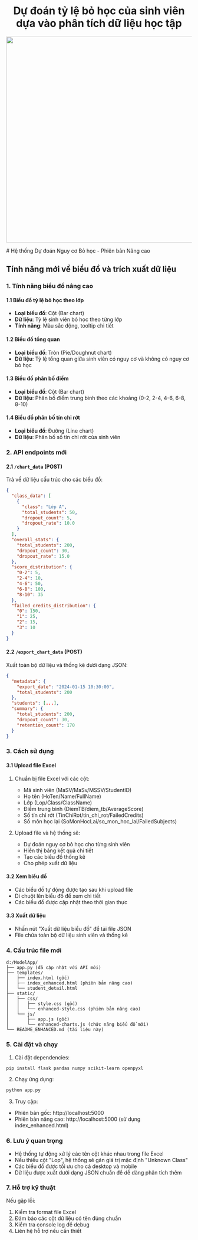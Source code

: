 <div align="center">

# Dự đoán tỷ lệ bỏ học của sinh viên dựa vào phân tích dữ liệu học tập
</div>

<div align="center">
<p align="center">
  <img width="1616" height="558" alt="image" src="https://github.com/user-attachments/assets/465191b9-6ed4-4fcb-b904-64c5fb4f095b" />
</p>
</div>
# Hệ thống Dự đoán Nguy cơ Bỏ học - Phiên bản Nâng cao

## Tính năng mới về biểu đồ và trích xuất dữ liệu

### 1. Tính năng biểu đồ nâng cao

#### 1.1 Biểu đồ tỷ lệ bỏ học theo lớp
- **Loại biểu đồ**: Cột (Bar chart)
- **Dữ liệu**: Tỷ lệ sinh viên bỏ học theo từng lớp
- **Tính năng**: Màu sắc động, tooltip chi tiết

#### 1.2 Biểu đồ tổng quan
- **Loại biểu đồ**: Tròn (Pie/Doughnut chart)
- **Dữ liệu**: Tỷ lệ tổng quan giữa sinh viên có nguy cơ và không có nguy cơ bỏ học

#### 1.3 Biểu đồ phân bố điểm
- **Loại biểu đồ**: Cột (Bar chart)
- **Dữ liệu**: Phân bố điểm trung bình theo các khoảng (0-2, 2-4, 4-6, 6-8, 8-10)

#### 1.4 Biểu đồ phân bố tín chỉ rớt
- **Loại biểu đồ**: Đường (Line chart)
- **Dữ liệu**: Phân bố số tín chỉ rớt của sinh viên

### 2. API endpoints mới

#### 2.1 `/chart_data` (POST)
Trả về dữ liệu cấu trúc cho các biểu đồ:
```json
{
  "class_data": [
    {
      "class": "Lớp A",
      "total_students": 50,
      "dropout_count": 5,
      "dropout_rate": 10.0
    }
  ],
  "overall_stats": {
    "total_students": 200,
    "dropout_count": 30,
    "dropout_rate": 15.0
  },
  "score_distribution": {
    "0-2": 5,
    "2-4": 10,
    "4-6": 50,
    "6-8": 100,
    "8-10": 35
  },
  "failed_credits_distribution": {
    "0": 150,
    "1": 25,
    "2": 15,
    "3": 10
  }
}
```

#### 2.2 `/export_chart_data` (POST)
Xuất toàn bộ dữ liệu và thống kê dưới dạng JSON:
```json
{
  "metadata": {
    "export_date": "2024-01-15 10:30:00",
    "total_students": 200
  },
  "students": [...],
  "summary": {
    "total_students": 200,
    "dropout_count": 30,
    "retention_count": 170
  }
}
```

### 3. Cách sử dụng

#### 3.1 Upload file Excel
1. Chuẩn bị file Excel với các cột:
   - Mã sinh viên (MaSV/MaSv/MSSV/StudentID)
   - Họ tên (HoTen/Name/FullName)
   - Lớp (Lop/Class/ClassName)
   - Điểm trung bình (DiemTB/diem_tb/AverageScore)
   - Số tín chỉ rớt (TinChiRot/tin_chi_rot/FailedCredits)
   - Số môn học lại (SoMonHocLai/so_mon_hoc_lai/FailedSubjects)

2. Upload file và hệ thống sẽ:
   - Dự đoán nguy cơ bỏ học cho từng sinh viên
   - Hiển thị bảng kết quả chi tiết
   - Tạo các biểu đồ thống kê
   - Cho phép xuất dữ liệu

#### 3.2 Xem biểu đồ
- Các biểu đồ tự động được tạo sau khi upload file
- Di chuột lên biểu đồ để xem chi tiết
- Các biểu đồ được cập nhật theo thời gian thực

#### 3.3 Xuất dữ liệu
- Nhấn nút "Xuất dữ liệu biểu đồ" để tải file JSON
- File chứa toàn bộ dữ liệu sinh viên và thống kê

### 4. Cấu trúc file mới

```
d:/ModelApp/
├── app.py (đã cập nhật với API mới)
├── templates/
│   ├── index.html (gốc)
│   ├── index_enhanced.html (phiên bản nâng cao)
│   └── student_detail.html
├── static/
│   ├── css/
│   │   ├── style.css (gốc)
│   │   └── enhanced-style.css (phiên bản nâng cao)
│   └── js/
│       ├── app.js (gốc)
│       └── enhanced-charts.js (chức năng biểu đồ mới)
└── README_ENHANCED.md (tài liệu này)
```

### 5. Cài đặt và chạy

1. Cài đặt dependencies:
```bash
pip install flask pandas numpy scikit-learn openpyxl
```

2. Chạy ứng dụng:
```bash
python app.py
```

3. Truy cập:
- Phiên bản gốc: http://localhost:5000
- Phiên bản nâng cao: http://localhost:5000 (sử dụng index_enhanced.html)

### 6. Lưu ý quan trọng

- Hệ thống tự động xử lý các tên cột khác nhau trong file Excel
- Nếu thiếu cột "Lop", hệ thống sẽ gán giá trị mặc định "Unknown Class"
- Các biểu đồ được tối ưu cho cả desktop và mobile
- Dữ liệu được xuất dưới dạng JSON chuẩn để dễ dàng phân tích thêm

### 7. Hỗ trợ kỹ thuật

Nếu gặp lỗi:
1. Kiểm tra format file Excel
2. Đảm bảo các cột dữ liệu có tên đúng chuẩn
3. Kiểm tra console log để debug
4. Liên hệ hỗ trợ nếu cần thiết
